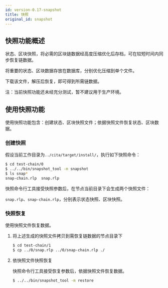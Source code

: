 ```yaml
---
id: version-0.17-snapshot
title: 快照
original_id: snapshot
---
```


## 快照功能概述

状态、区块快照，将必需的区块链数据经高度压缩优化后存档，可在较短时间内同步恢复链数据。

将重要的状态、区块数据存放在数据库，分别优化压缩到单个文件。

下载该文件，解压后恢复，即可得到所需链数据。

注：当前快照功能还未经充分测试，暂不建议用于生产环境。

## 使用快照功能

使用快照功能包含：创建状态、区块快照文件；依据快照文件恢复状态、区块数据。

### 创建快照

假设当前工作目录为`../cita/target/install/`，执行如下快照命令：

```bash
$ cd test-chain/0
$ ../../bin/snapshot_tool -m snapshot
$ ls snap*
snap-chain.rlp  snap.rlp
```

快照命令行工具接受快照参数后，在节点当前目录下会生成两个快照文件：

`snap.rlp`、`snap-chain.rlp`，分别表示状态快照、区块快照。

### 快照恢复

使用快照文件恢复数据。

1. 将上述生成的快照文件拷贝到需恢复链数据的节点目录下
    
    ```bash
    $ cd test-chain/1
    $ cp ../0/snap.rlp ../0/snap-chain.rlp ./
    ```

2. 依快照文件快照恢复
    
    快照命令行工具接受恢复参数后，依据快照文件恢复数据。
    
    ```bash
    $ ../../bin/snapshot_tool -m restore
    ```